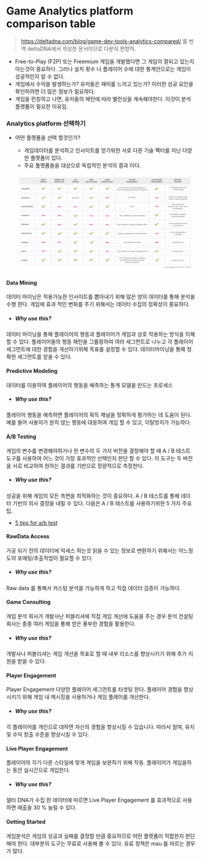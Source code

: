 # Game Analytics platform comparison table
> https://deltadna.com/blog/game-dev-tools-analytics-compared/ 를 번역 
> deltaDNA에서 작성한 문서이므로 다분히 편향적.

- Free-to-Play (F2P) 또는 Freemium 게임을 개발했다면 그 게임이 잘되고 있는지 아는것이 중요하다. 그러나 설치 횟수 나 플레이어 수에 대한 통계만으로는 게임이 성공적인지 알 수 없다. 
- 게임에서 수익을 발생하는가? 유저들은 재미를 느끼고 있는가? 이러한 성공 요인을 확인하려면 더 많은 정보가 필요하다. 
- 게임을 런칭하고 나면, 유저들의 패턴에 따라 밸런싱을 계속해야한다. 이것이 분석플랫폼이 필요한 이유임.

### Analytics platform 선택하기

- 어떤 플랫폼을 선택 할것인가?
	- 게임데이터를 분석하고 인사이트를 얻기위한 서로 다른 기술 팩터를 지닌 다양한 플랫폼이 있다.
	- 주요 풀랫폼들을 대상으로 독립적인 분석의 결과 이다. 

    ![비교표](./img/anayitic_platform.png)

#### Data Mining 
데이터 마이닝은 적용가능한 인사이트를 뽑아내기 위해 많은 양의 데이터를 통해 분석을 수행 한다. 게임에 효과 적인 변화를 주기 위해서는 데이터 수집의 정확성이 중요하다.

- ##### Why use this? 
데이터 마이닝을 통해 플레이어의 행동과 플레이어가 게임과 상호 작용하는 방식을 이해할 수 있다. 
플레이어들의 행동 패턴을 그룹핑하여 여러 세그먼트로 나누고 각 플레이어 세그먼트에 대한 경험을 개선하기위해 목표를 설정할 수 있다. 데이터마이닝을 통해 정확한 세그먼트를 얻을 수 있다.

#### Predictive Modeling
데이터를 이용하여 플레이어의 행동을 예측하는 통계 모델을 만드는 프로세스

- ##### Why use this? 
플레이어 행동을 예측하면 플레이어의 획득 채널을 정확하게 평가하는 데 도움이 된다. 예를 들어 사용자가 원치 않는 행동에 대응하여 개입 할 수 있고, 이탈방지가 가능하다.

#### A/B Testing
게임의 변수를 변경해야하거나 한 변수의 두 가지 버전을 결정해야 할 때 A / B 테스트 도구를 사용하여 어느 것이 가장 효과적인 선택인지 판단 할 수 있다. 이 도구는 두 버전을 서로 비교하여 원하는 결과를 기반으로 정량적으로 측정한다.

- ##### Why use this? 
성공을 위해 게임의 모든 측면을 최적화하는 것이 중요하다. A / B 테스트를 통해 데이터 기반의 의사 결정을 내릴 수 있다. 다음은 A / B 테스트를 사용하기위한 5 가지 주요 팁.
-	[5 tips for a/b test](https://deltadna.com/blog/top-tips-ab-testing/)

#### RawData Access
가공 되기 전의 데이터에 억세스 하는것 읽을 수 있는 정보로 변환하기 위해서는 어느정도의 포매팅/추출작업이 필요할 수 있다.

- ##### Why use this? 
Raw data 를 통해서 커스텀 분석을 가능하게 하고 직접 데이터 검증이 가능하다. 

#### Game Consulting
게임 분석 회사가 개발사난 퍼블리셔에 직접 게임 개선에 도움을 주는 경우 분석 컨설팅 회사는 종종 여러 게임을 통해 얻은 풍부한 경험을 활용한다.

- ##### Why use this? 
개발사나 퍼블리셔는 게임 개선을 목표로 할 때 내부 리소스를 향상시키기 위해 추가 지원을 받을 수 있다.

#### Player Engagement 
Player Engagement 다양한 플레이어 세그먼트를 타겟팅 한다. 플레이어 경험을 향상시키기 위해 게임 내 메시징을 사용하거나 게임 플레이를 개선한다.

- ##### Why use this? 
각 플레이어를 개인으로 대하면 자신의 경험을 향상시킬 수 있습니다. 따라서 참여, 유지 및 수익 창출 수준을 향상시킬 수 있다.

#### Live Player Engagement 
플레이어의 각기 다른 스타일에 맞게 게임을 보완하기 위해 작동.  플레이어가 게임을하는 동안 실시간으로 개입한다. 

- ##### Why use this? 
델타 DNA가 수집 한 데이터에 따르면 Live Player Engagement 를 효과적으로 사용하면 매출을 30 % 늘릴 수 있다. 

#### Getting Started
게임분석은 게임의 성공과 실패를 결정할 만큼 중요하므로 어떤 플랫폼이 적합한지 판단해야 한다. 대부분의 도구는 무료로 사용해 볼 수 있다. 유료 정책은 mau 를 따르는 경우가 많다.



